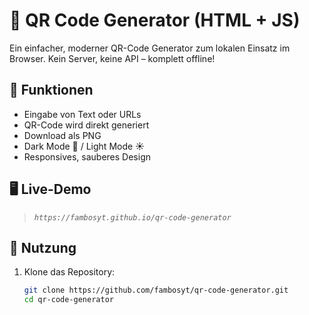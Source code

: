 # 🔳 QR Code Generator (HTML + JS)

Ein einfacher, moderner QR-Code Generator zum lokalen Einsatz im Browser. Kein Server, keine API – komplett offline!

## 🧰 Funktionen

- Eingabe von Text oder URLs
- QR-Code wird direkt generiert
- Download als PNG
- Dark Mode 🌙 / Light Mode ☀️
- Responsives, sauberes Design

## 🖥️ Live-Demo

> *`https://fambosyt.github.io/qr-code-generator`*

## 🚀 Nutzung

1. Klone das Repository:
   ```bash
   git clone https://github.com/fambosyt/qr-code-generator.git
   cd qr-code-generator
